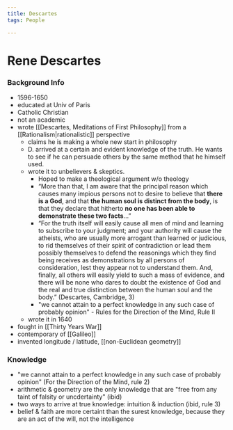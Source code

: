 ```yaml
---
title: Descartes
tags: People

---
```

# Rene Descartes

### Background Info
- 1596-1650
- educated at Univ of Paris
- Catholic Christian
- not an academic
- wrote [[Descartes, Meditations of First Philosophy]] from a [[Rationalism|rationalistic]] perspective
	- claims he is making a whole new start in philosophy
	- D. arrived at a certain and evident knowledge of the truth. He wants to see if he can persuade others by the same method that he himself used.
	- wrote it to unbelievers & skeptics. 
		- Hoped to make a theological argument w/o theology
		- “More than that, I am aware that the principal reason which causes many impious persons not to desire to believe that **there is a God**, and that **the human soul is distinct from the body**, is that they declare that hitherto **no one has been able to demonstrate these two facts**…”
		- “For the truth itself will easily cause all men of mind and learning to subscribe to your judgment; and your authority will cause the atheists, who are usually more arrogant than learned or judicious, to rid themselves of their spirit of contradiction or lead them possibly themselves to defend the reasonings which they find being receives as demonstrations by all persons of consideration, lest they appear not to understand them. And, finally, all others will easily yield to such a mass of evidence, and there will be none who dares to doubt the existence of God and the real and true distinction between the human soul and the body.” (Descartes, Cambridge, 3)
		- "we cannot attain to a perfect knowledge in any such case of probably opinion" - Rules for the Direction of the Mind, Rule II
	- wrote it in 1640
- fought in [[Thirty Years War]]
- contemporary of [[Galileo]]
- invented longitude / latitude, [[non-Euclidean geometry]]


### Knowledge
- "we cannot attain to a perfect knowledge in any such case of probably opinion" (For the Direction of the Mind, rule 2)
- arithmetic & geometry are the only knowledge that are "free from any taint of falsity or uncdertainty" (ibid)
- two ways to arrive at true knowledge: intuition & induction (ibid, rule 3)
- belief & faith are more certaint than the surest knowledge, because they are an act of the will, not the intelligence